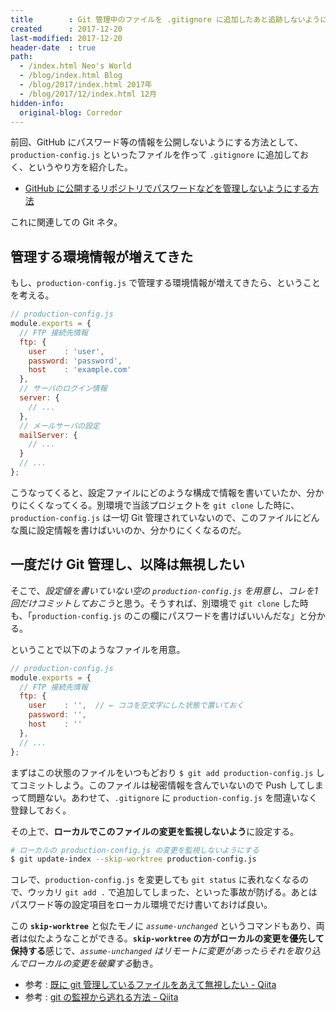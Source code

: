 ```yaml
---
title        : Git 管理中のファイルを .gitignore に追加したあと追跡しないようにする
created      : 2017-12-20
last-modified: 2017-12-20
header-date  : true
path:
  - /index.html Neo's World
  - /blog/index.html Blog
  - /blog/2017/index.html 2017年
  - /blog/2017/12/index.html 12月
hidden-info:
  original-blog: Corredor
---
```


前回、GitHub にパスワード等の情報を公開しないようにする方法として、`production-config.js` といったファイルを作って `.gitignore` に追加しておく、というやり方を紹介した。

- [GitHub に公開するリポジトリでパスワードなどを管理しないようにする方法](/blog/2017/12/19-02.html)

これに関連しての Git ネタ。

## 管理する環境情報が増えてきた

もし、`production-config.js` で管理する環境情報が増えてきたら、ということを考える。

```javascript
// production-config.js
module.exports = {
  // FTP 接続先情報
  ftp: {
    user    : 'user',
    password: 'password',
    host    : 'example.com'
  },
  // サーバのログイン情報
  server: {
    // ...
  },
  // メールサーバの設定
  mailServer: {
    // ...
  }
  // ...
};
```

こうなってくると、設定ファイルにどのような構成で情報を書いていたか、分かりにくくなってくる。別環境で当該プロジェクトを `git clone` した時に、`production-config.js` は一切 Git 管理されていないので、このファイルにどんな風に設定情報を書けばいいのか、分かりにくくなるのだ。

## 一度だけ Git 管理し、以降は無視したい

そこで、*設定値を書いていない空の `production-config.js` を用意し、コレを1回だけコミットしておこう*と思う。そうすれば、別環境で `git clone` した時も、「`production-config.js` のこの欄にパスワードを書けばいいんだな」と分かる。

ということで以下のようなファイルを用意。

```javascript
// production-config.js
module.exports = {
  // FTP 接続先情報
  ftp: {
    user    : '',  // ← ココを空文字にした状態で置いておく
    password: '',
    host    : ''
  },
  // ...
};
```

まずはこの状態のファイルをいつもどおり `$ git add production-config.js` してコミットしよう。このファイルは秘密情報を含んでいないので Push してしまって問題ない。あわせて、`.gitignore` に `production-config.js` を間違いなく登録しておく。

その上で、**ローカルでこのファイルの変更を監視しないよう**に設定する。

```bash
# ローカルの production-config.js の変更を監視しないようにする
$ git update-index --skip-worktree production-config.js
```

コレで、`production-config.js` を変更しても `git status` に表れなくなるので、ウッカリ `git add .` で追加してしまった、といった事故が防げる。あとはパスワード等の設定項目をローカル環境でだけ書いておけば良い。

この **`skip-worktree`** と似たモノに *`assume-unchanged`* というコマンドもあり、両者は似たようなことができる。**`skip-worktree` の方がローカルの変更を優先して保持する**感じで、*`assume-unchanged` はリモートに変更があったらそれを取り込んでローカルの変更を破棄する*動き。

- 参考 : [既に git 管理しているファイルをあえて無視したい - Qiita](https://qiita.com/usamik26/items/56d0d3ba7a1300625f92)
- 参考 : [git の監視から逃れる方法 - Qiita](https://qiita.com/sqrtxx/items/38a506e59df67cd5d3a1)
